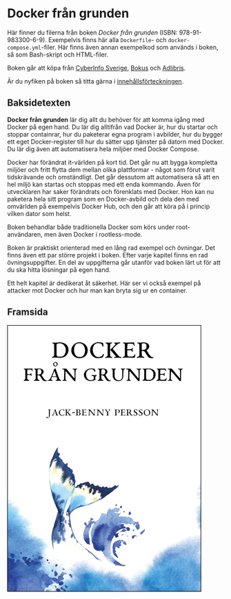 # Docker från grunden
Här finner du filerna från boken *Docker från grunden* (ISBN:
978-91-983300-6-9). Exempelvis finns här alla `Dockerfile`- och
`docker-compose.yml`-filer. Här finns även annan exempelkod som används i
boken, så som Bash-skript och HTML-filer.

Boken går att köpa från [CyberInfo Sverige](https://www.cyberinfo.se/bocker/),
[Bokus](https://www.bokus.com/bok/9789198330069/docker-fran-grunden/) och
[Adlibris](https://www.adlibris.com/se/bok/docker-fran-grunden-9789198330069).

Är du nyfiken på boken så titta gärna i [innehållsförteckningen](https://www.cyberinfo.se/dokument/docker-fran-grunden_innehallsforteckning.html).

## Baksidetexten
**Docker från grunden** lär dig allt du behöver för att komma igång med Docker
på egen hand. Du lär dig alltifrån vad Docker är, hur du startar och stoppar
containrar, hur du paketerar egna program i avbilder, hur du bygger ett eget
Docker-register till hur du sätter upp tjänster på datorn med Docker. Du lär
dig även att automatisera hela miljöer med Docker Compose.

Docker har förändrat it-världen på kort tid. Det går nu att bygga kompletta
miljöer och fritt flytta dem mellan olika plattformar - något som förut varit
tidskrävande och omständligt. Det går dessutom att automatisera så att en hel
miljö kan startas och stoppas med ett enda kommando. Även för utvecklaren har
saker förändrats och förenklats med Docker. Hon kan nu paketera hela sitt
program som en Docker-avbild och dela den med omvärlden på exempelvis Docker
Hub, och den går att köra på i princip vilken dator som helst.

Boken behandlar både traditionella Docker som körs under root-användaren, men
även Docker i rootless-mode.

Boken är praktiskt orienterad med en lång rad exempel och övningar. Det finns
även ett par större projekt i boken. Efter varje kapitel finns en rad
övningsuppgifter. En del av uppgifterna går utanför vad boken lärt ut för att
du ska hitta lösningar på egen hand.

Ett helt kapitel är dedikerat åt säkerhet. Här ser vi också exempel på attacker
mot Docker och hur man kan bryta sig ur en container.

## Framsida
![Docker från grunden](docker-fran-grunden.png)
